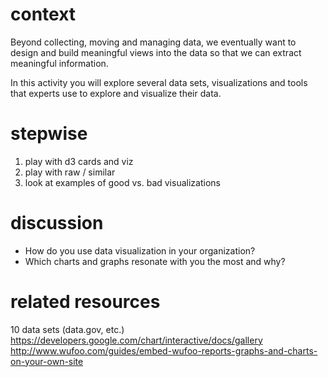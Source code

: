 # context
Beyond collecting, moving and managing data, we eventually want to design and build meaningful views into the data so that we can extract meaningful information.

In this activity you will explore several data sets, visualizations and tools that experts use to explore and visualize their data.

# stepwise

1. play with d3 cards and viz
2. play with raw / similar
3. look at examples of good vs. bad visualizations

# discussion

- How do you use data visualization in your organization?
- Which charts and graphs resonate with you the most and why?

# related resources
10 data sets (data.gov, etc.)
https://developers.google.com/chart/interactive/docs/gallery
http://www.wufoo.com/guides/embed-wufoo-reports-graphs-and-charts-on-your-own-site

